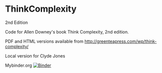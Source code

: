 ThinkComplexity
===============
2nd Edition

Code for Allen Downey's book Think Complexity, 2nd edition.

PDF and HTML versions available from http://greenteapress.com/wp/think-complexity/

Local version for Clyde Jones

Mybinder.org
[![Binder](https://mybinder.org/badge_logo.svg)](https://mybinder.org/v2/gh/helix-clyde/ThinkComplexity2.git/HEAD)
